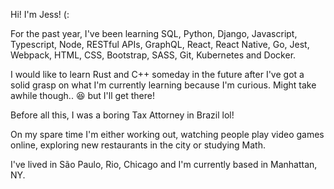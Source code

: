 Hi! I'm Jess! (:

For the past year, I've been learning SQL, Python, Django, Javascript, Typescript, Node, RESTful APIs, GraphQL, React, React Native, Go, Jest, Webpack, HTML, CSS, Bootstrap, SASS, Git, Kubernetes and Docker.

I would like to learn Rust and C++ someday in the future after I've got a solid grasp on what I'm currently learning because I'm curious. Might take awhile though.. 😆 but I'll get there!

Before all this, I was a boring Tax Attorney in Brazil lol!

On my spare time I'm either working out, watching people play video games online, exploring new restaurants in the city or studying Math.

I've lived in São Paulo, Rio, Chicago and I'm currently based in Manhattan, NY.
